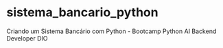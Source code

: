 # sistema_bancario_python
Criando um Sistema Bancário com Python - Bootcamp Python AI Backend Developer DIO
